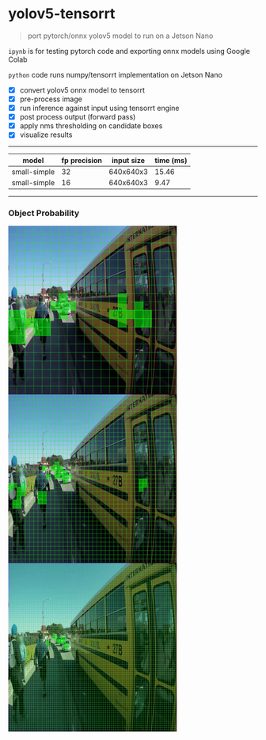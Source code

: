 # yolov5-tensorrt 

> port pytorch/onnx yolov5 model to run on a Jetson Nano

`ipynb` is for testing pytorch code and exporting onnx models using Google Colab

`python` code runs numpy/tensorrt implementation on Jetson Nano 

- [x] convert yolov5 onnx model to tensorrt
- [x] pre-process image 
- [x] run inference against input using tensorrt engine
- [x] post process output (forward pass)
- [x] apply nms thresholding on candidate boxes
- [x] visualize results

___

| model  |  fp precision  | input size |  time (ms)   |
| ------------- | ------------- | ---------- | ---- |
| small-simple  |  32  |  640x640x3  | 15.46 |
| small-simple  |  16  |  640x640x3  | 9.47  |


____

### Object Probability

![](docs/object_grids.png)